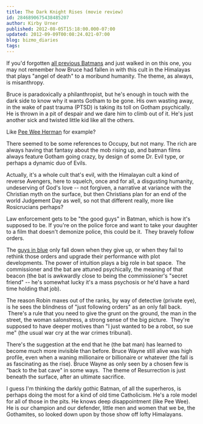 ```yaml
---
title: The Dark Knight Rises (movie review)
id: 2846890675438485207
author: Kirby Urner
published: 2012-08-05T15:18:00.000-07:00
updated: 2012-09-09T00:08:24.021-07:00
blog: bizmo_diaries
tags: 
---
```


If you'd forgotten [all previous Batmans](http://mybizmo.blogspot.com/2005/09/batman-begins-movie-review.html) and just walked in on this one, you may not remember how Bruce had fallen in with this cult in the Himalayas that plays "angel of death" to a moribund humanity.  The theme, as always, is misanthropy.

Bruce is paradoxically a philanthropist, but he's enough in touch with the dark side to know why it wants Gotham to be gone.  His own wasting away, in the wake of past trauma (PTSD) is taking its toll on Gotham psychically.  He is thrown in a pit of despair and we dare him to climb out of it.  He's just another sick and twisted little kid like all the others.

Like [Pee Wee Herman](http://www.flickr.com/photos/kirbyurner/7720704694/in/photostream) for example?

There seemed to be some references to Occupy, but not many.  The rich are always having that fantasy about the mob rising up, and batman films always feature Gotham going crazy, by design of some Dr. Evil type, or perhaps a dynamic duo of Evils.

Actually, it's a whole cult that's evil, with the Himalayan cult a kind of reverse Avengers, here to squelch, once and for all, a disgusting humanity, undeserving of God's love -- not forgiven, a narrative at variance with the Christian myth on the surface, but then Christians plan for an end of the world Judgement Day as well, so not that different really, more like Rosicrucians perhaps?

Law enforcement gets to be "the good guys" in Batman, which is how it's supposed to be. If you're on the police force and want to take your daughter to a film that doesn't demonize police, this could be it.  They bravely follow orders. 

The [guys in blue](http://mybizmo.blogspot.com/2005/11/post-thanksgiving.html) only fall down when they give up, or when they fail to rethink those orders and upgrade their performance with plot developments.  The power of intuition plays a big role in bat space.  The commissioner and the bat are attuned psychically, the meaning of that beacon (the bat is awkwardly close to being the commissioner's "secret friend" -- he's somewhat lucky it's a mass psychosis or he'd have a hard time holding that job).

The reason Robin maxes out of the ranks, by way of detective (private eye), is he sees the blindness of "just following orders" as an only fall back.  There's a rule that you need to give the grunt on the ground, the man in the street, the woman salonstress, a strong sense of the big picture.  They're supposed to have deeper motives than "I just wanted to be a robot, so sue me" (the usual war cry at the war crimes tribunal).

There's the suggestion at the end that he (the bat man) has learned to become much more invisible than before.  Bruce Wayne still alive was high profile, even when a waning millionaire or billionaire or whatever (the fall is as fascinating as the rise). Bruce Wayne as only seen by a chosen few is "back to the bat cave" in some ways.  The theme of Resurrection is just beneath the surface, after an ultimate sacrifice.  

I guess I'm thinking the darkly gothic Batman, of all the superheros, is perhaps doing the most for a kind of old time Catholicism.  He's a role model for all of those in the pits.  He knows deep disappointment (like Pee Wee).  He is our champion and our defender, little men and women that we be, the Gothamites, so looked down upon by those show off lofty Himalayans.